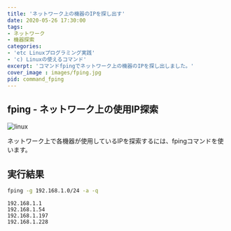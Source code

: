 ```yaml
---
title: 'ネットワーク上の機器のIPを探し出す'
date: 2020-05-26 17:30:00
tags:
- ネットワーク
- 機器探索
categories:
- 'etc Linuxプログラミング実践'
- 'c) Linuxの使えるコマンド'
excerpt: 'コマンドfpingでネットワーク上の機器のIPを探し出しました。'
cover_image : images/fping.jpg
pid: command_fping
---
```


## fping - ネットワーク上の使用IP探索
![linux](https://burturki.sirv.com/diy/linux.png?w=300)

ネットワーク上で各機器が使用しているIPを探索するには、fpingコマンドを使います。

## 実行結果

```bash
fping -g 192.168.1.0/24 -a -q
```

```result
192.168.1.1
192.168.1.54
192.168.1.197
192.168.1.228
```
